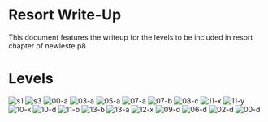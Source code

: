 # Resort Write-Up

This document features the writeup for the levels to be included in resort chapter of newleste.p8

# Levels

<img src="https://berrycamp.github.io/img/celeste/previews/resort/a/s1.png" alt="s1" />
<img src="https://berrycamp.github.io/img/celeste/previews/resort/a/s3.png" alt="s3" />
<img src="https://berrycamp.github.io/img/celeste/previews/resort/a/00-a.png" alt="00-a" />
<img src="https://berrycamp.github.io/img/celeste/previews/resort/a/03-a.png" alt="03-a" />
<img src="https://berrycamp.github.io/img/celeste/previews/resort/a/05-a.png" alt="05-a" />
<img src="https://berrycamp.github.io/img/celeste/previews/resort/a/07-a.png" alt="07-a" />
<img src="https://berrycamp.github.io/img/celeste/previews/resort/a/07-b.png" alt="07-b" />
<img src="https://berrycamp.github.io/img/celeste/previews/resort/a/08-c.png" alt="08-c" />
<img src="https://berrycamp.github.io/img/celeste/previews/resort/a/11-x.png" alt="11-x" />
<img src="https://berrycamp.github.io/img/celeste/previews/resort/a/11-y.png" alt="11-y" />
<img src="https://berrycamp.github.io/img/celeste/previews/resort/a/10-x.png" alt="10-x" />
<img src="https://berrycamp.github.io/img/celeste/previews/resort/a/10-d.png" alt="10-d" />
<img src="https://berrycamp.github.io/img/celeste/previews/resort/a/11-b.png" alt="11-b" />
<img src="https://berrycamp.github.io/img/celeste/previews/resort/a/13-b.png" alt="13-b" />
<img src="https://berrycamp.github.io/img/celeste/previews/resort/a/13-a.png" alt="13-a" />
<img src="https://berrycamp.github.io/img/celeste/previews/resort/a/12-x.png" alt="12-x" />
<img src="https://berrycamp.github.io/img/celeste/previews/resort/a/09-d.png" alt="09-d" />
<img src="https://berrycamp.github.io/img/celeste/previews/resort/a/06-d.png" alt="06-d" />
<img src="https://berrycamp.github.io/img/celeste/previews/resort/a/02-d.png" alt="02-d" />
<img src="https://berrycamp.github.io/img/celeste/previews/resort/a/00-d.png" alt="00-d" />
